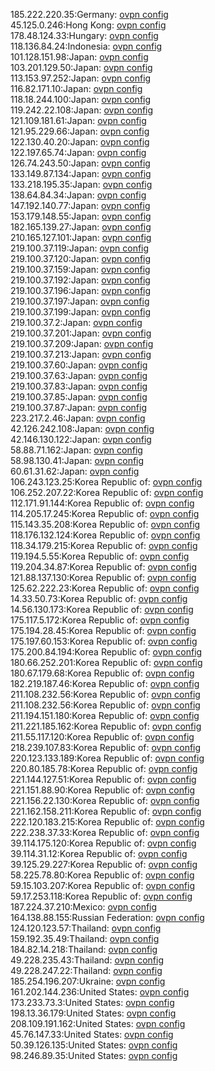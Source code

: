 185.222.220.35:Germany: [ovpn config](vpn/185_222_220_35.ovpn)  
45.125.0.246:Hong Kong: [ovpn config](vpn/45_125_0_246.ovpn)  
178.48.124.33:Hungary: [ovpn config](vpn/178_48_124_33.ovpn)  
118.136.84.24:Indonesia: [ovpn config](vpn/118_136_84_24.ovpn)  
101.128.151.98:Japan: [ovpn config](vpn/101_128_151_98.ovpn)  
103.201.129.50:Japan: [ovpn config](vpn/103_201_129_50.ovpn)  
113.153.97.252:Japan: [ovpn config](vpn/113_153_97_252.ovpn)  
116.82.171.10:Japan: [ovpn config](vpn/116_82_171_10.ovpn)  
118.18.244.100:Japan: [ovpn config](vpn/118_18_244_100.ovpn)  
119.242.22.108:Japan: [ovpn config](vpn/119_242_22_108.ovpn)  
121.109.181.61:Japan: [ovpn config](vpn/121_109_181_61.ovpn)  
121.95.229.66:Japan: [ovpn config](vpn/121_95_229_66.ovpn)  
122.130.40.20:Japan: [ovpn config](vpn/122_130_40_20.ovpn)  
122.197.65.74:Japan: [ovpn config](vpn/122_197_65_74.ovpn)  
126.74.243.50:Japan: [ovpn config](vpn/126_74_243_50.ovpn)  
133.149.87.134:Japan: [ovpn config](vpn/133_149_87_134.ovpn)  
133.218.195.35:Japan: [ovpn config](vpn/133_218_195_35.ovpn)  
138.64.84.34:Japan: [ovpn config](vpn/138_64_84_34.ovpn)  
147.192.140.77:Japan: [ovpn config](vpn/147_192_140_77.ovpn)  
153.179.148.55:Japan: [ovpn config](vpn/153_179_148_55.ovpn)  
182.165.139.27:Japan: [ovpn config](vpn/182_165_139_27.ovpn)  
210.165.127.101:Japan: [ovpn config](vpn/210_165_127_101.ovpn)  
219.100.37.119:Japan: [ovpn config](vpn/219_100_37_119.ovpn)  
219.100.37.120:Japan: [ovpn config](vpn/219_100_37_120.ovpn)  
219.100.37.159:Japan: [ovpn config](vpn/219_100_37_159.ovpn)  
219.100.37.192:Japan: [ovpn config](vpn/219_100_37_192.ovpn)  
219.100.37.196:Japan: [ovpn config](vpn/219_100_37_196.ovpn)  
219.100.37.197:Japan: [ovpn config](vpn/219_100_37_197.ovpn)  
219.100.37.199:Japan: [ovpn config](vpn/219_100_37_199.ovpn)  
219.100.37.2:Japan: [ovpn config](vpn/219_100_37_2.ovpn)  
219.100.37.201:Japan: [ovpn config](vpn/219_100_37_201.ovpn)  
219.100.37.209:Japan: [ovpn config](vpn/219_100_37_209.ovpn)  
219.100.37.213:Japan: [ovpn config](vpn/219_100_37_213.ovpn)  
219.100.37.60:Japan: [ovpn config](vpn/219_100_37_60.ovpn)  
219.100.37.63:Japan: [ovpn config](vpn/219_100_37_63.ovpn)  
219.100.37.83:Japan: [ovpn config](vpn/219_100_37_83.ovpn)  
219.100.37.85:Japan: [ovpn config](vpn/219_100_37_85.ovpn)  
219.100.37.87:Japan: [ovpn config](vpn/219_100_37_87.ovpn)  
223.217.2.46:Japan: [ovpn config](vpn/223_217_2_46.ovpn)  
42.126.242.108:Japan: [ovpn config](vpn/42_126_242_108.ovpn)  
42.146.130.122:Japan: [ovpn config](vpn/42_146_130_122.ovpn)  
58.88.71.162:Japan: [ovpn config](vpn/58_88_71_162.ovpn)  
58.98.130.41:Japan: [ovpn config](vpn/58_98_130_41.ovpn)  
60.61.31.62:Japan: [ovpn config](vpn/60_61_31_62.ovpn)  
106.243.123.25:Korea Republic of: [ovpn config](vpn/106_243_123_25.ovpn)  
106.252.207.22:Korea Republic of: [ovpn config](vpn/106_252_207_22.ovpn)  
112.171.91.144:Korea Republic of: [ovpn config](vpn/112_171_91_144.ovpn)  
114.205.17.245:Korea Republic of: [ovpn config](vpn/114_205_17_245.ovpn)  
115.143.35.208:Korea Republic of: [ovpn config](vpn/115_143_35_208.ovpn)  
118.176.132.124:Korea Republic of: [ovpn config](vpn/118_176_132_124.ovpn)  
118.34.179.215:Korea Republic of: [ovpn config](vpn/118_34_179_215.ovpn)  
119.194.5.55:Korea Republic of: [ovpn config](vpn/119_194_5_55.ovpn)  
119.204.34.87:Korea Republic of: [ovpn config](vpn/119_204_34_87.ovpn)  
121.88.137.130:Korea Republic of: [ovpn config](vpn/121_88_137_130.ovpn)  
125.62.222.23:Korea Republic of: [ovpn config](vpn/125_62_222_23.ovpn)  
14.33.50.73:Korea Republic of: [ovpn config](vpn/14_33_50_73.ovpn)  
14.56.130.173:Korea Republic of: [ovpn config](vpn/14_56_130_173.ovpn)  
175.117.5.172:Korea Republic of: [ovpn config](vpn/175_117_5_172.ovpn)  
175.194.28.45:Korea Republic of: [ovpn config](vpn/175_194_28_45.ovpn)  
175.197.60.153:Korea Republic of: [ovpn config](vpn/175_197_60_153.ovpn)  
175.200.84.194:Korea Republic of: [ovpn config](vpn/175_200_84_194.ovpn)  
180.66.252.201:Korea Republic of: [ovpn config](vpn/180_66_252_201.ovpn)  
180.67.179.68:Korea Republic of: [ovpn config](vpn/180_67_179_68.ovpn)  
182.219.187.46:Korea Republic of: [ovpn config](vpn/182_219_187_46.ovpn)  
211.108.232.56:Korea Republic of: [ovpn config](vpn/211_108_232_56.ovpn)  
211.108.232.56:Korea Republic of: [ovpn config](vpn/211_108_232_56.ovpn)  
211.194.151.180:Korea Republic of: [ovpn config](vpn/211_194_151_180.ovpn)  
211.221.185.162:Korea Republic of: [ovpn config](vpn/211_221_185_162.ovpn)  
211.55.117.120:Korea Republic of: [ovpn config](vpn/211_55_117_120.ovpn)  
218.239.107.83:Korea Republic of: [ovpn config](vpn/218_239_107_83.ovpn)  
220.123.133.189:Korea Republic of: [ovpn config](vpn/220_123_133_189.ovpn)  
220.80.185.78:Korea Republic of: [ovpn config](vpn/220_80_185_78.ovpn)  
221.144.127.51:Korea Republic of: [ovpn config](vpn/221_144_127_51.ovpn)  
221.151.88.90:Korea Republic of: [ovpn config](vpn/221_151_88_90.ovpn)  
221.156.22.130:Korea Republic of: [ovpn config](vpn/221_156_22_130.ovpn)  
221.162.158.211:Korea Republic of: [ovpn config](vpn/221_162_158_211.ovpn)  
222.120.183.215:Korea Republic of: [ovpn config](vpn/222_120_183_215.ovpn)  
222.238.37.33:Korea Republic of: [ovpn config](vpn/222_238_37_33.ovpn)  
39.114.175.120:Korea Republic of: [ovpn config](vpn/39_114_175_120.ovpn)  
39.114.31.12:Korea Republic of: [ovpn config](vpn/39_114_31_12.ovpn)  
39.125.29.227:Korea Republic of: [ovpn config](vpn/39_125_29_227.ovpn)  
58.225.78.80:Korea Republic of: [ovpn config](vpn/58_225_78_80.ovpn)  
59.15.103.207:Korea Republic of: [ovpn config](vpn/59_15_103_207.ovpn)  
59.17.253.118:Korea Republic of: [ovpn config](vpn/59_17_253_118.ovpn)  
187.224.37.210:Mexico: [ovpn config](vpn/187_224_37_210.ovpn)  
164.138.88.155:Russian Federation: [ovpn config](vpn/164_138_88_155.ovpn)  
124.120.123.57:Thailand: [ovpn config](vpn/124_120_123_57.ovpn)  
159.192.35.49:Thailand: [ovpn config](vpn/159_192_35_49.ovpn)  
184.82.14.218:Thailand: [ovpn config](vpn/184_82_14_218.ovpn)  
49.228.235.43:Thailand: [ovpn config](vpn/49_228_235_43.ovpn)  
49.228.247.22:Thailand: [ovpn config](vpn/49_228_247_22.ovpn)  
185.254.196.207:Ukraine: [ovpn config](vpn/185_254_196_207.ovpn)  
161.202.144.236:United States: [ovpn config](vpn/161_202_144_236.ovpn)  
173.233.73.3:United States: [ovpn config](vpn/173_233_73_3.ovpn)  
198.13.36.179:United States: [ovpn config](vpn/198_13_36_179.ovpn)  
208.109.191.162:United States: [ovpn config](vpn/208_109_191_162.ovpn)  
45.76.147.33:United States: [ovpn config](vpn/45_76_147_33.ovpn)  
50.39.126.135:United States: [ovpn config](vpn/50_39_126_135.ovpn)  
98.246.89.35:United States: [ovpn config](vpn/98_246_89_35.ovpn)  
